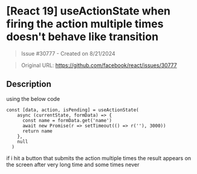 # [React 19] useActionState when firing the action multiple times doesn't behave like transition

> Issue #30777 - Created on 8/21/2024

> Original URL: https://github.com/facebook/react/issues/30777

## Description

using the below  code
```
const [data, action, isPending] = useActionState(
    async (currentState, formData) => {
      const name = formData.get('name')
      await new Promise(r => setTimeout(() => r(''), 3000))
      return name
    },
    null
  )
```
if i hit a button that submits  the action multiple times the result appears on the screen after very long time and some times never

